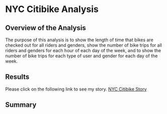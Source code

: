 # NYC Citibike Analysis
## Overview of the Analysis
The purpose of this analysis is to show the length of time that bikes are checked out for all riders and genders, show the number of bike trips for all riders and genders for each hour of each day of the week, and to show the number of bike trips for each type of user and gender for each day of the week.
## Results
Please click on the following link to see my story.
[NYC Citibike Story](https://public.tableau.com/app/profile/megan.speaks/viz/NYCCitibikeAnalysis_16363259915120/NYCCitibikeAnalysis?publish=yes)
## Summary
